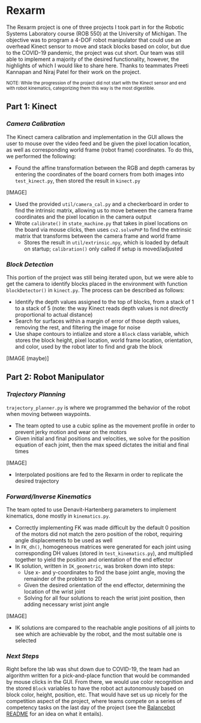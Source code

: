 # Rexarm

The Rexarm project is one of three projects I took part in for the Robotic Systems Laboratory course (ROB 550) at the University of Michigan. The objective was to program a 4-DOF robot manipulator that could use an overhead Kinect sensor to move and stack blocks based on color, but due to the COVID-19 pandemic, the project was cut short. Our team was still able to implement a majority of the desired functionality, however, the highlights of which I would like to share here. Thanks to teammates Preeti Kannapan and Niraj Patel for their work on the project.

<sup>NOTE: While the progression of the project did not start with the Kinect sensor and end with robot kinematics, categorizing them this way is the most digestible.</sup>


## Part 1: Kinect

### *Camera Calibration*
The Kinect camera calibration and implementation in the GUI allows the user to mouse over the video feed and be given the pixel location location, as well as corresponding world frame (robot frame) coordinates. To do this, we performed the following:
- Found the affine transformation between the RGB and depth cameras by entering the coordinates of the board corners from both images into ``test_kinect.py``, then stored the result in ``kinect.py``

[IMAGE]

- Used the provided ``util/camera_cal.py`` and a checkerboard in order to find the intrinsic matrix, allowing us to move between the camera frame coordinates and the pixel location in the camera output
- Wrote ``calibrate()`` in ``state_machine.py`` that takes in pixel locations on the board via mouse clicks, then uses ``cv2.solvePnP`` to find the extrinsic matrix that transforms between the camera frame and world frame
  - Stores the result in ``util/extrinsic.npy``, which is loaded by default on startup; ``calibration()`` only called if setup is moved/adjusted

### *Block Detection*
This portion of the project was still being iterated upon, but we were able to get the camera to identify blocks placed in the environment with function ``blockDetector()`` in ``kinect.py``. The process can be described as follows:
- Identify the depth values assigned to the top of blocks, from a stack of 1 to a stack of 5 (note: the way Kinect reads depth values is not directly proportional to actual distance)
- Search for surfaces within a margin of error of those depth values, removing the rest, and filtering the image for noise
- Use shape contours to intialize and store a ``Block`` class variable, which stores the block height, pixel location, world frame location, orientation, and color, used by the robot later to find and grab the block

[IMAGE (maybe)]

## Part 2: Robot Manipulator

### *Trajectory Planning*
``trajectory_planner.py`` is where we programmed the behavior of the robot when moving between waypoints.
- The team opted to use a cubic spline as the movement profile in order to prevent jerky motion and wear on the motors 
- Given initial and final positions and velocities, we solve for the position equation of each joint, then the max speed dictates the initial and final times

[IMAGE]

- Interpolated positions are fed to the Rexarm in order to replicate the desired trajectory

### *Forward/Inverse Kinematics*
The team opted to use Denavit-Hartenberg parameters to implement kinematics, done mostly in ``kinematics.py``.
- Correctly implementing FK was made difficult by the default 0 position of the motors did not match the zero position of the robot, requiring angle displacements to be used as well
- In ``FK_dh()``, homogeneous matrices were generated for each joint using corresponding DH values (stored in ``test_kinematics.py``), and multiplied together to yield the position and orientation of the end effector
- IK solution, written in ``IK_geometric``, was broken down into steps:
  - Use x- and y-coordinates to find the base joint angle, moving the remainder of the problem to 2D
  - Given the desired orientation of the end effector, determining the location of the wrist joint
  - Solving for all four solutions to reach the wrist joint position, then adding necessary wrist joint angle
  
[IMAGE]

- IK solutions are compared to the reachable angle positions of all joints to see which are achievable by the robot, and the most suitable one is selected


### *Next Steps*
Right before the lab was shut down due to COVID-19, the team had an algorithm written for a pick-and-place function that would be commanded by mouse clicks in the GUI. From there, we would use color recognition and the stored ``Block`` variables to have the robot act autonomously based on block color, height, position, etc. That would have set us up nicely for the competition aspect of the project, where teams compete on a series of competency tasks on the last day of the project (see the [Balancebot README](https://github.com/chen-harrison/balancebot) for an idea on what it entails).
